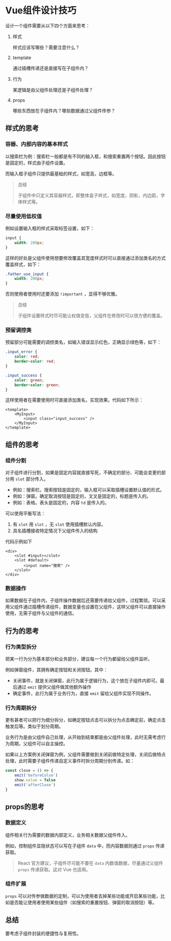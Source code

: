 # Vue组件设计技巧

设计一个组件需要从以下四个方面来思考：

1. 样式

   样式应该写哪些？需要注意什么？

2. template

   通过插槽传递还是直接写在子组件内？

3. 行为

   某逻辑是由父组件处理还是子组件处理？

4. props

   哪些东西放在子组件内？哪些数据通过父组件传参？

## 样式的思考

### 容器、内部内容的基本样式

以搜索栏为例：搜索栏一般都是有不同的输入框，和搜索重置两个按钮。因此按钮是固定的，样式由子组件设置。

而输入框子组件只提供最基础的样式，如宽高，边框等。

> 总结
>
> 子组件中只定义其容器样式，即整体盒子样式，如宽度，阴影，内边距，字体样式等。

### 尽量使用低权值

例如设置输入框的样式采取标签设置，如下：

```css
input {
    width: 200px;
}
```

这样的好处是父组件使用想要修改覆盖其宽度样式时可以直接通过添加类名的方式覆盖样式，如下：

```css
.father_use_input {
    width: 200px;
}
```

否则使用者使用时还要添加 `!important` ，显得不够优雅。

> 总结
>
> 子组件设置样式时尽可能让权值变低，父组件在修改时可以很方便的覆盖。

### 预留调控类

预留部分可能需要的调控类名，如输入错误显示红色，正确显示绿色等，如下：

```css
.input_error {
    color: red;
    border-color: red;
}

.input_success {
    color: green;
    border-color: green;
}
```

这样使用者在需要使用时可直接添加类名，实现效果。代码如下所示：

```vue
<template>
	<MyInput>
    	<input class="input_success" />
    </MyInput>
</template>
```

## 组件的思考

### 组件分割

对子组件进行分割，如果是固定内容就直接写死，不确定的部分、可能会变更的部分用 `slot` 部分传入。

- 例如：搜索栏。搜索按钮是固定的，输入框可以采取插槽设置默认值的形式。
- 例如：弹窗。确定取消按钮是固定的，叉叉是固定的，标题是传入的。
- 例如：表格。表头是固定的，内容 `td` 是传入的。

可以使用平衡写法：

1. 有 `slot` 用 `slot` ，无 `slot` 使用插槽默认内容。
2. 具名插槽接收特定情况下父组件传入的结构

代码示例如下

```vue
<div>
    <slot #input></slot>
    <slot #default>
    	<input name="搜索" />
    </slot>
</div>
```

### 数据操作

如果数据在子组件内，子组件操作数据后还需要传递给父组件，过程繁琐。可以采用父组件通过插槽传递组件，数据变量也设置在父组件，这样父组件可以直接操作使用，无需子组件与父组件的通信。

## 行为的思考

### 行为类型拆分

把某一行为分为基本部分和业务部分，建议每一个行为都留给父组件监听。

例如弹窗组件，其拥有确定按钮和关闭按钮。其中：

- 关闭事件，就是关闭弹窗，此行为属于逻辑行为，这个放在子组件内即可。最后通过 `emit` 提供父组件做其他额外操作
- 确定事件，此行为属于业务行为，直接 `emit` 留给父组件实现不同操作。

### 行为周期拆分

更有甚者可以把行为细分拆分，如确定按钮点击可以拆分为点击确定前，确定点击触发后等。类似于划分周期。

业务行为是由父组件自己处理，从开始到结束都是由父组件处理，此时无需考虑行为周期，父组件可以自主操控。

如果以上方案例关闭弹窗为例，父组件需要做到关闭前做特定处理，关闭后做特点处理，此时需要子组件传递自定义事件时拆分周期分别传递。如：

```js
const close = () => {
    emit('beforeColse')
    show.value = false
    emit('afterClose')
}
```

## props的思考

### 数据定义

组件相关行为需要的数据内部定义，业务相关数据父组件传入。

例如，控制组件显隐状态可以写在子组件 `data` 中，而内容数据则通过 `props` 传递获取。

> React 官方建议，子组件尽可能不要在 `data` 内数值数据，尽量通过父组件 `props` 传递获取。这对 Vue 也适用。

### 组件扩展

`props` 可以对传参做数据的定制，可以为使用者去掉某些功能或开启某些功能，比如是否能让使用者使用某些组件（如搜索的重置按钮、弹窗的取消按钮）等。

## 总结

要考虑子组件封装的便捷性与复用性。